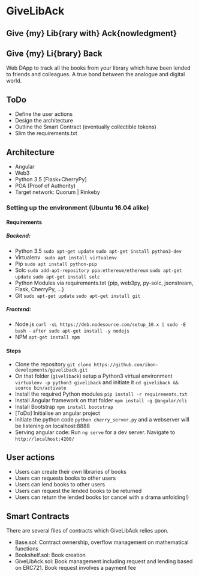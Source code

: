 # GiveLibAck
## Give {my} Lib{rary with} Ack{nowledgment}
## Give {my} Li{brary} Back

Web DApp to track all the books from your library which have been lended to friends and colleagues. A true bond between the analogue and digital world.

## ToDo
* Define the user actions
* Design the architecture
* Outline the Smart Contract (eventually collectible tokens)
* Slim the requirements.txt

## Architecture
* Angular
* Web3
* Python 3.5 [Flask+CherryPy]
* POA (Proof of Authority)
* Target network: Quorum | Rinkeby

### Setting up the environment (Ubuntu 16.04 alike)
#### Requirements
##### Backend:
* Python 3.5
`sudo apt-get update`
`sudo apt-get install python3-dev`
* Virtualenv
` sudo apt install virtualenv`
* Pip
`sudo apt install python-pip`
* Solc
`sudo add-apt-repository ppa:ethereum/ethereum`
`sudo apt-get update`
`sudo apt-get install solc`
* Python Modules via requirements.txt {pip, web3py, py-solc, jsonstream, Flask, CherryPy, ...}
* Git
`sudo apt-get update`
`sudo apt-get install git`
##### Frontend:
* Node.js `curl -sL https://deb.nodesource.com/setup_10.x | sudo -E bash -` `after sudo apt-get install -y nodejs`
* NPM `apt-get install npm`
#### Steps
* Clone the repository `git clone https://github.com/ibon-developments/giveliback.git`
* On that folder (`giveliback`) setup a Python3 virtual environment `virtualenv -p python3 giveliback` and initiate it `cd giveliback && source bin/activate`
* Install the required Python modules `pip install -r requirements.txt`
* Install Angular framework on that folder `npm install -g @angular/cli`
* Install Bootstrap `npm install bootstrap`
* [ToDo] Initialise an angular project
* Initiate the python code `python cherry_server.py` and a webserver will be listening on localhost:8888
* Serving angular code: Run `ng serve` for a dev server. Navigate to `http://localhost:4200/`

## User actions
* Users can create their own libraries of books
* Users can requests books to other users
* Users can lend books to other users
* Users can request the lended books to be returned
* Users can return the lended books (or cancel with a drama unfolding!)

## Smart Contracts
There are several files of contracts which GiveLibAck relies upon.
* Base.sol: Contract ownership, overflow management on mathematical functions
* Bookshelf.sol: Book creation
* GiveLibAck.sol: Book management including request and lending based on ERC721. Book request involves a payment fee
